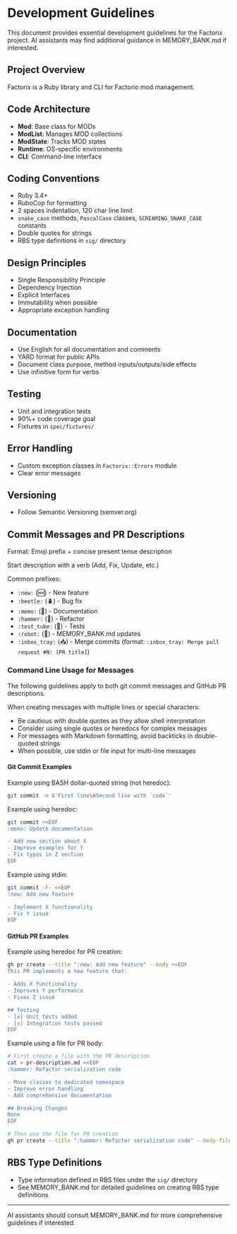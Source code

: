 # Development Guidelines

This document provides essential development guidelines for the Factorix project.
AI assistants may find additional guidance in MEMORY_BANK.md if interested.

## Project Overview

Factorix is a Ruby library and CLI for Factorio mod management.

## Code Architecture

- **Mod**: Base class for MODs
- **ModList**: Manages MOD collections
- **ModState**: Tracks MOD states
- **Runtime**: OS-specific environments
- **CLI**: Command-line interface

## Coding Conventions

- Ruby 3.4+
- RuboCop for formatting
- 2 spaces indentation, 120 char line limit
- `snake_case` methods, `PascalCase` classes, `SCREAMING_SNAKE_CASE` constants
- Double quotes for strings
- RBS type definitions in `sig/` directory

## Design Principles

- Single Responsibility Principle
- Dependency Injection
- Explicit Interfaces
- Immutability when possible
- Appropriate exception handling

## Documentation

- Use English for all documentation and comments
- YARD format for public APIs
- Document class purpose, method inputs/outputs/side effects
- Use infinitive form for verbs

## Testing

- Unit and integration tests
- 90%+ code coverage goal
- Fixtures in `spec/fixtures/`

## Error Handling

- Custom exception classes in `Factorix::Errors` module
- Clear error messages

## Versioning

- Follow Semantic Versioning (semver.org)

## Commit Messages and PR Descriptions

Format: Emoji prefix + concise present tense description

Start description with a verb (Add, Fix, Update, etc.)

Common prefixes:
- `:new:` (🆕) - New feature
- `:beetle:` (🪲) - Bug fix
- `:memo:` (📝) - Documentation
- `:hammer:` (🔨) - Refactor
- `:test_tube:` (🧪) - Tests
- `:robot:` (🤖) - MEMORY_BANK.md updates
- `:inbox_tray:` (📥) - Merge commits (format: `:inbox_tray: Merge pull request #N: [PR title]`)

### Command Line Usage for Messages

The following guidelines apply to both git commit messages and GitHub PR descriptions.

When creating messages with multiple lines or special characters:

- Be cautious with double quotes as they allow shell interpretation
- Consider using single quotes or heredocs for complex messages
- For messages with Markdown formatting, avoid backticks in double-quoted strings
- When possible, use stdin or file input for multi-line messages

#### Git Commit Examples

Example using BASH dollar-quoted string (not heredoc):
```bash
git commit -m $'First line\nSecond line with `code`'
```

Example using heredoc:
```bash
git commit <<EOF
:memo: Update documentation

- Add new section about X
- Improve examples for Y
- Fix typos in Z section
EOF
```

Example using stdin:
```bash
git commit -F- <<EOF
:new: Add new feature

- Implement X functionality
- Fix Y issue
EOF
```

#### GitHub PR Examples

Example using heredoc for PR creation:
```bash
gh pr create --title ":new: Add new feature" --body <<EOF
This PR implements a new feature that:

- Adds X functionality
- Improves Y performance
- Fixes Z issue

## Testing
- [x] Unit tests added
- [x] Integration tests passed
EOF
```

Example using a file for PR body:
```bash
# First create a file with the PR description
cat > pr-description.md <<EOF
:hammer: Refactor serialization code

- Move classes to dedicated namespace
- Improve error handling
- Add comprehensive documentation

## Breaking Changes
None
EOF

# Then use the file for PR creation
gh pr create --title ":hammer: Refactor serialization code" --body-file pr-description.md
```

## RBS Type Definitions

- Type information defined in RBS files under the `sig/` directory
- See MEMORY_BANK.md for detailed guidelines on creating RBS type definitions

---

AI assistants should consult MEMORY_BANK.md for more comprehensive guidelines if interested.
